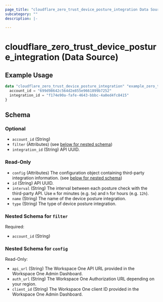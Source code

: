 ```yaml
---
page_title: "cloudflare_zero_trust_device_posture_integration Data Source - Cloudflare"
subcategory: ""
description: |-
  
---
```


# cloudflare_zero_trust_device_posture_integration (Data Source)



## Example Usage

```terraform
data "cloudflare_zero_trust_device_posture_integration" "example_zero_trust_device_posture_integration" {
  account_id = "699d98642c564d2e855e9661899b7252"
  integration_id = "f174e90a-fafe-4643-bbbc-4a0ed4fc8415"
}
```

<!-- schema generated by tfplugindocs -->
## Schema

### Optional

- `account_id` (String)
- `filter` (Attributes) (see [below for nested schema](#nestedatt--filter))
- `integration_id` (String) API UUID.

### Read-Only

- `config` (Attributes) The configuration object containing third-party integration information. (see [below for nested schema](#nestedatt--config))
- `id` (String) API UUID.
- `interval` (String) The interval between each posture check with the third-party API. Use `m` for minutes (e.g. `5m`) and `h` for hours (e.g. `12h`).
- `name` (String) The name of the device posture integration.
- `type` (String) The type of device posture integration.

<a id="nestedatt--filter"></a>
### Nested Schema for `filter`

Required:

- `account_id` (String)


<a id="nestedatt--config"></a>
### Nested Schema for `config`

Read-Only:

- `api_url` (String) The Workspace One API URL provided in the Workspace One Admin Dashboard.
- `auth_url` (String) The Workspace One Authorization URL depending on your region.
- `client_id` (String) The Workspace One client ID provided in the Workspace One Admin Dashboard.


